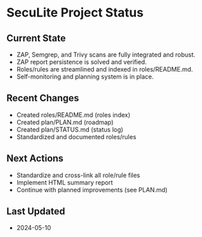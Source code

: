 # SecuLite Project Status

## Current State
- ZAP, Semgrep, and Trivy scans are fully integrated and robust.
- ZAP report persistence is solved and verified.
- Roles/rules are streamlined and indexed in roles/README.md.
- Self-monitoring and planning system is in place.

## Recent Changes
- Created roles/README.md (roles index)
- Created plan/PLAN.md (roadmap)
- Created plan/STATUS.md (status log)
- Standardized and documented roles/rules

## Next Actions
- Standardize and cross-link all role/rule files
- Implement HTML summary report
- Continue with planned improvements (see PLAN.md)

## Last Updated
- 2024-05-10 